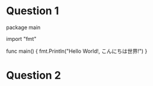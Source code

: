 # Question 1

package main

import "fmt"

func main() {
	fmt.Println("Hello World!, こんにちは世界!")
}

# Question 2
